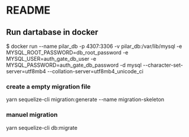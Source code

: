# README

## Run dartabase in docker
$ docker run --name pilar_db -p 4307:3306 -v pilar_db:/var/lib/mysql -e MYSQL_ROOT_PASSWORD=db_root_password -e MYSQL_USER=auth_gate_db_user -e MYSQL_PASSWORD=auth_gate_db_password -d mysql --character-set-server=utf8mb4 --collation-server=utf8mb4_unicode_ci

### create a empty migration file
yarn sequelize-cli migration:generate --name migration-skeleton

### manuel migration
yarn sequelize-cli db:migrate
